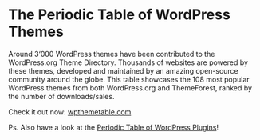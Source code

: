 The Periodic Table of WordPress Themes
===========

Around 3‘000 WordPress themes have been contributed to the WordPress.org Theme Directory.
Thousands of websites are powered by these themes, developed and maintained by an amazing open-source community around the globe.
This table showcases the 108 most popular WordPress themes from both WordPress.org and ThemeForest, ranked by the number of downloads/sales.

Check it out now: [wpthemetable.com](http://wpthemetable.com)

Ps. Also have a look at the [Periodic Table of WordPress Plugins](http://plugintable.com)!